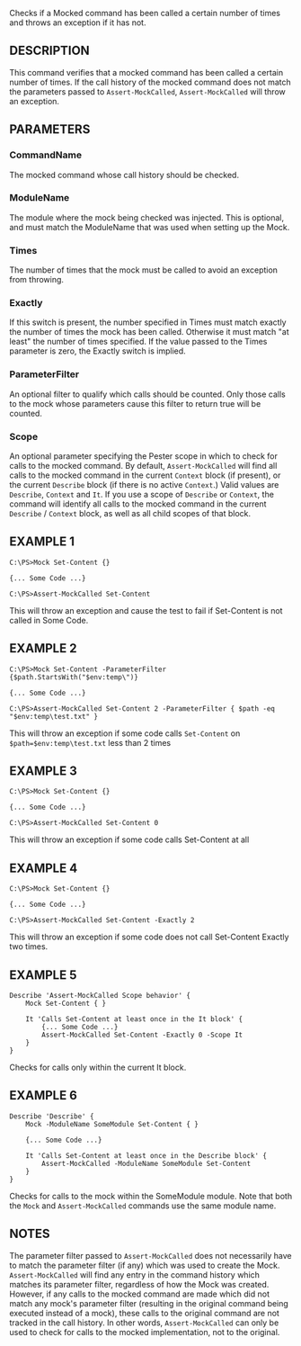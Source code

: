 Checks if a Mocked command has been called a certain number of times 
and throws an exception if it has not.

## DESCRIPTION

This command verifies that a mocked command has been called a certain number
of times.  If the call history of the mocked command does not match the parameters
passed to `Assert-MockCalled`, `Assert-MockCalled` will throw an exception.

## PARAMETERS

### CommandName
The mocked command whose call history should be checked.

### ModuleName
The module where the mock being checked was injected.  This is optional,
and must match the ModuleName that was used when setting up the Mock.

### Times
The number of times that the mock must be called to avoid an exception 
from throwing.

### Exactly
If this switch is present, the number specified in Times must match 
exactly the number of times the mock has been called. Otherwise it 
must match "at least" the number of times specified.  If the value
passed to the Times parameter is zero, the Exactly switch is implied.

### ParameterFilter
An optional filter to qualify which calls should be counted. Only those 
calls to the mock whose parameters cause this filter to return true 
will be counted.

### Scope
An optional parameter specifying the Pester scope in which to check for
calls to the mocked command.  By default, `Assert-MockCalled` will find
all calls to the mocked command in the current `Context` block (if present),
or the current `Describe` block (if there is no active `Context`.)  Valid
values are `Describe`, `Context` and `It`. If you use a scope of `Describe` or
`Context`, the command will identify all calls to the mocked command in the
current `Describe` / `Context` block, as well as all child scopes of that block.

EXAMPLE 1
-----------
````
C:\PS>Mock Set-Content {}

{... Some Code ...}

C:\PS>Assert-MockCalled Set-Content
````
This will throw an exception and cause the test to fail if Set-Content is not called in Some Code.

EXAMPLE 2
----------
````
C:\PS>Mock Set-Content -ParameterFilter {$path.StartsWith("$env:temp\")}

{... Some Code ...}

C:\PS>Assert-MockCalled Set-Content 2 -ParameterFilter { $path -eq "$env:temp\test.txt" }
````
This will throw an exception if some code calls `Set-Content` on `$path=$env:temp\test.txt` less than 2 times 

EXAMPLE 3
-----------
````
C:\PS>Mock Set-Content {}

{... Some Code ...}

C:\PS>Assert-MockCalled Set-Content 0
````
This will throw an exception if some code calls Set-Content at all

EXAMPLE 4
-----------
````
C:\PS>Mock Set-Content {}

{... Some Code ...}

C:\PS>Assert-MockCalled Set-Content -Exactly 2
````
This will throw an exception if some code does not call Set-Content Exactly two times.

EXAMPLE 5
------------
```posh
Describe 'Assert-MockCalled Scope behavior' {
    Mock Set-Content { }

    It 'Calls Set-Content at least once in the It block' {
        {... Some Code ...}        
        Assert-MockCalled Set-Content -Exactly 0 -Scope It
    }
}
```
Checks for calls only within the current It block.

EXAMPLE 6
------------
```posh
Describe 'Describe' {
    Mock -ModuleName SomeModule Set-Content { }

    {... Some Code ...}

    It 'Calls Set-Content at least once in the Describe block' {
        Assert-MockCalled -ModuleName SomeModule Set-Content
    }
}
```

Checks for calls to the mock within the SomeModule module.  Note that both the `Mock`
and `Assert-MockCalled` commands use the same module name.

NOTES
-------
The parameter filter passed to `Assert-MockCalled` does not necessarily have to match the parameter filter
(if any) which was used to create the Mock.  `Assert-MockCalled` will find any entry in the command history
which matches its parameter filter, regardless of how the Mock was created.  However, if any calls to the
mocked command are made which did not match any mock's parameter filter (resulting in the original command
being executed instead of a mock), these calls to the original command are not tracked in the call history.
In other words, `Assert-MockCalled` can only be used to check for calls to the mocked implementation, not
to the original.